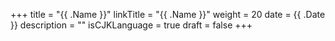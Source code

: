 +++
title = "{{ .Name }}"
linkTitle = "{{ .Name }}"
weight = 20
date = {{ .Date }}
description = ""
isCJKLanguage = true
draft = false
+++